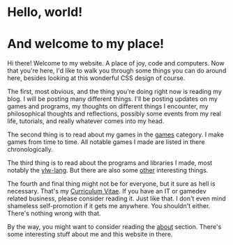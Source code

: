 # Hello, world!

And welcome to my place!
=======================

Hi there! Welcome to my website. A place of joy, code and computers. Now that
you're here, I'd like to walk you through some things you can do around here,
besides looking at this wonderful CSS design of course.

The first, most obvious, and the thing you're doing right now is reading
my blog. I will be posting many different things. I'll be posting updates
on my games and programs, my thoughts on different things I encounter,
my philosophical thoughts and reflections, possibly some events from my
real life, tutorials, and really whatever comes into my head.

The second thing is to read about my games in the [games](/en/games) category.
I make games from time to time. All notable games I made are listed in there
chronologically.

The third thing is to read about the programs and libraries I made, most notably
the [ylw-lang](/en/ylw). But there are also some [other](/en/other) interesting
things.

The fourth and final thing might not be for everyone, but it sure as hell is
necessary. That's my [Curriculum Vitae](/en/cv). If you have an IT or gamedev
related business, please consider reading it. Just like that. I don't even mind
shameless self-promotion if it gets me anywhere. You shouldn't either. There's
nothing wrong with that.

By the way, you might want to consider reading the [about](/en/about) section.
There's some interesting stuff about me and this website in there.
